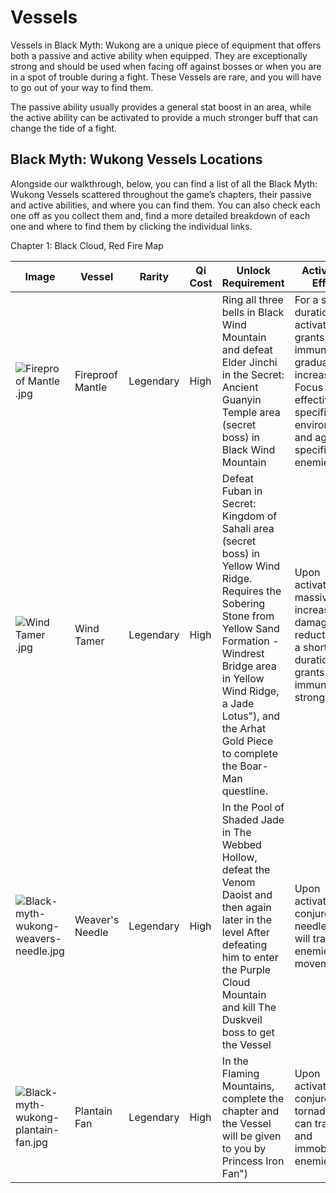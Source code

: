 # Vessels

Vessels in Black Myth: Wukong are a unique piece of equipment that offers both a passive and active ability when equipped. They are exceptionally strong and should be used when facing off against bosses or when you are in a spot of trouble during a fight. These Vessels are rare, and you will have to go out of your way to find them. 

The passive ability usually provides a general stat boost in an area, while the active ability can be activated to provide a much stronger buff that can change the tide of a fight. 

## Black Myth: Wukong Vessels Locations

Alongside our walkthrough, below, you can find a list of all the Black Myth: Wukong Vessels scattered throughout the game’s chapters, their passive and active abilities, and where you can find them. You can also check each one off as you collect them and, find a more detailed breakdown of each one and where to find them by clicking the individual links. 

Chapter 1: Black Cloud, Red Fire Map

Image | Vessel | Rarity | Qi Cost | Unlock Requirement | Activation Effect | Equipped Effect | Collected   
---|---|---|---|---|---|---|---  
![Fireproof Mantle .jpg](https://oyster.ignimgs.com/mediawiki/apis.ign.com/black-myth-wukong/6/6e/Fireproof_Mantle_.jpg)| Fireproof Mantle| Legendary | High | Ring all three bells in Black Wind Mountain and defeat Elder Jinchi in the Secret: Ancient Guanyin Temple area (secret boss) in Black Wind Mountain | For a short duration after activation, grants Burn immunity and gradually increases Focus Highly effective in specific environments and against specific enemies | Significantly increases Burn resistance, and grants immunity to Scorch damage from lava-covered terrain | Fireproof Mantle  
![Wind Tamer .jpg](https://oyster.ignimgs.com/mediawiki/apis.ign.com/black-myth-wukong/a/af/Wind_Tamer_.jpg)| Wind Tamer| Legendary | High | Defeat Fuban in Secret: Kingdom of Sahali area (secret boss) in Yellow Wind Ridge. Requires the Sobering Stone from Yellow Sand Formation \- Windrest Bridge area in Yellow Wind Ridge, a Jade Lotus"), and the Arhat Gold Piece to complete the Boar-Man questline. | Upon activation, massively increases damage reduction for a short duration and grants immunity to strong winds | Significantly increases damage reduction | Wind Tamer  
![Black-myth-wukong-weavers-needle.jpg](https://oyster.ignimgs.com/mediawiki/apis.ign.com/black-myth-wukong/3/36/Black-myth-wukong-weavers-needle.jpg)| Weaver's Needle| Legendary | High | In the Pool of Shaded Jade in The Webbed Hollow, defeat the Venom Daoist and then again later in the level After defeating him to enter the Purple Cloud Mountain and kill The Duskveil boss to get the Vessel | Upon activation, conjure a needle that will track the enemies' movement | Significantly increases critical hit chance and critical hit damage | Weaver's Needle  
![Black-myth-wukong-plantain-fan.jpg](https://oyster.ignimgs.com/mediawiki/apis.ign.com/black-myth-wukong/9/9e/Black-myth-wukong-plantain-fan.jpg)| Plantain Fan| Legendary | High | In the Flaming Mountains, complete the chapter and the Vessel will be given to you by Princess Iron Fan")| Upon activation, conjure a tornado that can track and immobilize enemies | Moderately increases stamina recovery rate | Plantain Fan